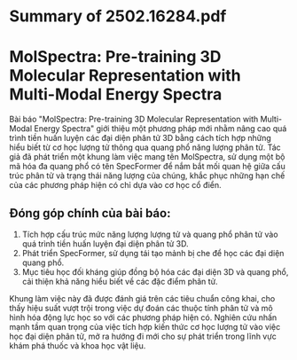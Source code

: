 # Summary of 2502.16284.pdf

# MolSpectra: Pre-training 3D Molecular Representation with Multi-Modal Energy Spectra

Bài báo "MolSpectra: Pre-training 3D Molecular Representation with Multi-Modal Energy Spectra" giới thiệu một phương pháp mới nhằm nâng cao quá trình tiền huấn luyện các đại diện phân tử 3D bằng cách tích hợp những hiểu biết từ cơ học lượng tử thông qua quang phổ năng lượng phân tử. Tác giả đã phát triển một khung làm việc mang tên MolSpectra, sử dụng một bộ mã hóa đa quang phổ có tên SpecFormer để nắm bắt mối quan hệ giữa cấu trúc phân tử và trạng thái năng lượng của chúng, khắc phục những hạn chế của các phương pháp hiện có chỉ dựa vào cơ học cổ điển.

## Đóng góp chính của bài báo:
1. Tích hợp cấu trúc mức năng lượng lượng tử và quang phổ phân tử vào quá trình tiền huấn luyện đại diện phân tử 3D.
2. Phát triển SpecFormer, sử dụng tái tạo mảnh bị che để học các đại diện quang phổ.
3. Mục tiêu học đối kháng giúp đồng bộ hóa các đại diện 3D và quang phổ, cải thiện khả năng hiểu biết về các đặc điểm phân tử.

Khung làm việc này đã được đánh giá trên các tiêu chuẩn công khai, cho thấy hiệu suất vượt trội trong việc dự đoán các thuộc tính phân tử và mô hình hóa động lực học so với các phương pháp hiện có. Nghiên cứu nhấn mạnh tầm quan trọng của việc tích hợp kiến thức cơ học lượng tử vào việc học đại diện phân tử, mở ra hướng đi mới cho sự phát triển trong lĩnh vực khám phá thuốc và khoa học vật liệu.
